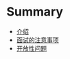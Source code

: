 # Summary

* [ 介绍](README.md)
* [面试的注意事项](chapter1.md)
* [开放性问题](wei-he-xuan-ze-qian-duan-zhe-ge-fang-xiang-he-dui-qian-duan-de-li-jie.md)

